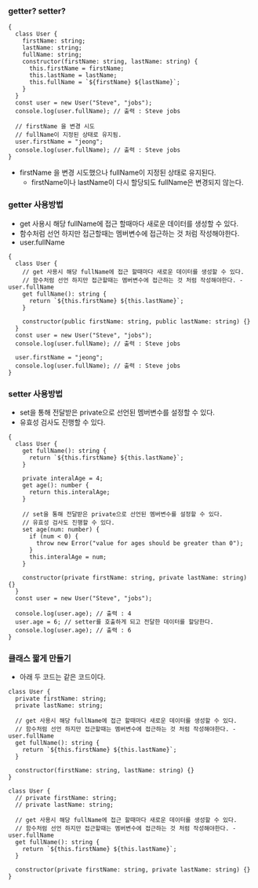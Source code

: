 ### getter? setter?

```tsx
{
  class User {
    firstName: string;
    lastName: string;
    fullName: string;
    constructor(firstName: string, lastName: string) {
      this.firstName = firstName;
      this.lastName = lastName;
      this.fullName = `${firstName} ${lastName}`;
    }
  }
  const user = new User("Steve", "jobs");
  console.log(user.fullName); // 출력 : Steve jobs

  // firstName 을 변경 시도
  // fullName이 지정된 상태로 유지됨.
  user.firstName = "jeong";
  console.log(user.fullName); // 출력 : Steve jobs
}
```

- firstName 을 변경 시도했으나 fullName이 지정된 상태로 유지된다.
  - firstName이나 lastName이 다시 할당되도 fullName은 변경되지 않는다.

### getter 사용방법

- get 사용시 해당 fullName에 접근 할때마다 새로운 데이터를 생성할 수 있다.
- 함수처럼 선언 하지만 접근할때는 멤버변수에 접근하는 것 처럼 작성해야한다.
- user.fullName

```tsx
{
  class User {
    // get 사용시 해당 fullName에 접근 할때마다 새로운 데이터를 생성할 수 있다.
    // 함수처럼 선언 하지만 접근할때는 멤버변수에 접근하는 것 처럼 작성해야한다. - user.fullName
    get fullName(): string {
      return `${this.firstName} ${this.lastName}`;
    }

    constructor(public firstName: string, public lastName: string) {}
  }
  const user = new User("Steve", "jobs");
  console.log(user.fullName); // 출력 : Steve jobs

  user.firstName = "jeong";
  console.log(user.fullName); // 출력 : Steve jobs
}
```

### setter 사용방법

- set을 통해 전달받은 private으로 선언된 멤버변수를 설정할 수 있다.
- 유효성 검사도 진행할 수 있다.

```tsx
{
  class User {
    get fullName(): string {
      return `${this.firstName} ${this.lastName}`;
    }

    private interalAge = 4;
    get age(): number {
      return this.interalAge;
    }

    // set을 통해 전달받은 private으로 선언된 멤버변수를 설정할 수 있다.
    // 유효성 검사도 진행할 수 있다.
    set age(num: number) {
      if (num < 0) {
        throw new Error("value for ages should be greater than 0");
      }
      this.interalAge = num;
    }

    constructor(private firstName: string, private lastName: string) {}
  }
  const user = new User("Steve", "jobs");

  console.log(user.age); // 출력 : 4
  user.age = 6; // setter를 호출하게 되고 전달한 데이터를 할당한다.
  console.log(user.age); // 출력 : 6
}
```

### 클래스 짧게 만들기

- 아래 두 코드는 같은 코드이다.

```tsx
class User {
  private firstName: string;
  private lastName: string;

  // get 사용시 해당 fullName에 접근 할때마다 새로운 데이터를 생성할 수 있다.
  // 함수처럼 선언 하지만 접근할때는 멤버변수에 접근하는 것 처럼 작성해야한다. - user.fullName
  get fullName(): string {
    return `${this.firstName} ${this.lastName}`;
  }

  constructor(firstName: string, lastName: string) {}
}
```

```tsx
class User {
  // private firstName: string;
  // private lastName: string;

  // get 사용시 해당 fullName에 접근 할때마다 새로운 데이터를 생성할 수 있다.
  // 함수처럼 선언 하지만 접근할때는 멤버변수에 접근하는 것 처럼 작성해야한다. - user.fullName
  get fullName(): string {
    return `${this.firstName} ${this.lastName}`;
  }

  constructor(private firstName: string, private lastName: string) {}
}
```
